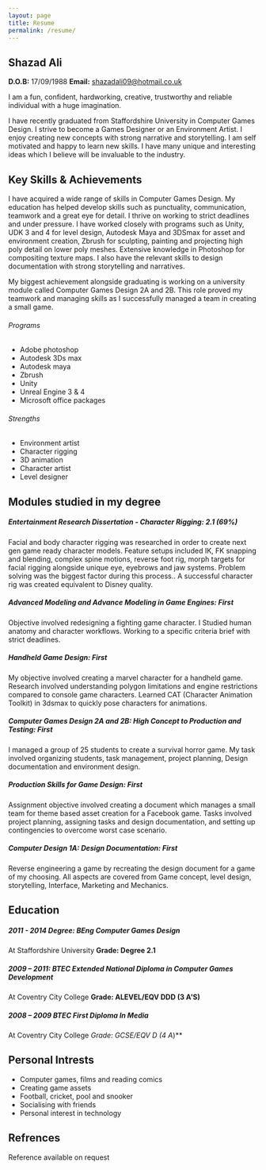 ```yaml
---
layout: page
title: Resume
permalink: /resume/
---
```


## Shazad Ali
**D.O.B:** 17/09/1988
**Email:** shazadali09@hotmail.co.uk

I am a fun, confident, hardworking, creative, trustworthy and reliable individual with a
huge imagination.

I have recently graduated from Staffordshire University in Computer Games Design. I
strive to become a Games Designer or an Environment Artist. I enjoy creating new concepts with strong narrative and storytelling. I am self motivated and happy to learn new skills. I have many unique and interesting ideas which I believe will be invaluable to the industry.

## Key Skills & Achievements

I have acquired a wide range of skills in Computer Games Design. My education has helped develop skills such as punctuality, communication, teamwork and a great eye for detail. I thrive on working to strict deadlines and under pressure. I have worked closely with programs such as Unity, UDK 3 and 4 for level design, Autodesk Maya and 3DSmax for asset and environment creation, Zbrush for sculpting, painting and projecting high poly detail on lower poly meshes. Extensive knowledge in Photoshop for compositing texture maps. I also have the relevant skills to design documentation with strong storytelling and narratives.

My biggest achievement alongside graduating is working on a university module called Computer Games Design 2A and 2B. This role proved my teamwork and managing skills as I successfully managed a team in creating a small game.

###### Programs

- Adobe photoshop
- Autodesk 3Ds max
- Autodesk maya
- Zbrush
- Unity
- Unreal Engine 3 & 4
- Microsoft office packages

###### Strengths

- Environment artist
- Character rigging
- 3D animation
- Character artist
- Level designer

## Modules studied in my degree

##### Entertainment Research Dissertation - Character Rigging: 2.1 (69%)

Facial and body character rigging was researched in order to create next gen game ready character models. Feature setups included IK, FK snapping and blending, complex spine motions, reverse foot rig, morph targets for facial rigging alongside unique eye, eyebrows and jaw systems. Problem solving was the biggest factor during this process.. A successful character rig was created equivalent to Disney quality.

##### Advanced Modeling and Advance Modeling in Game Engines: First

Objective involved redesigning a fighting game character. I Studied human anatomy and character workflows. Working to a specific criteria brief with strict deadlines.

##### Handheld Game Design: First

My objective involved creating a marvel character for a handheld game. Research involved  understanding polygon limitations and engine restrictions compared to console game characters. Learned CAT (Character Animation Toolkit) in 3dsmax to quickly pose characters for animations.

##### Computer Games Design 2A and 2B: High Concept to Production and Testing: First

I managed a group of 25 students to create a survival horror game. My task involved organizing students, task management, project planning, Design documentation and environment design.  

##### Production Skills for Game Design: First

Assignment objective involved creating a document which manages a small team for theme based asset creation for a Facebook game. Tasks involved project planning, assigning tasks and design documentation, and setting up contingencies to overcome worst case scenario.

##### Computer Design 1A: Design Documentation: First

Reverse engineering a game by recreating the design document for a game of my choosing.  All aspects are covered from Game concept, level design, storytelling, Interface, Marketing and Mechanics.

## Education

##### 2011 - 2014 Degree: BEng Computer Games Design
At Staffordshire University **Grade: Degree 2.1**

##### 2009 – 2011: BTEC Extended National Diploma in Computer Games Development
At Coventry City College **Grade: ALEVEL/EQV DDD (3 A'S)**

##### 2008 – 2009 BTEC First Diploma In Media
At Coventry City College **Grade: GCSE/EQV D* (4 A*)**

## Personal Intrests

- Computer games, films and reading comics
- Creating game assets
- Football, cricket, pool and snooker
- Socialising with friends
- Personal interest in technology

## Refrences

Reference available on request
